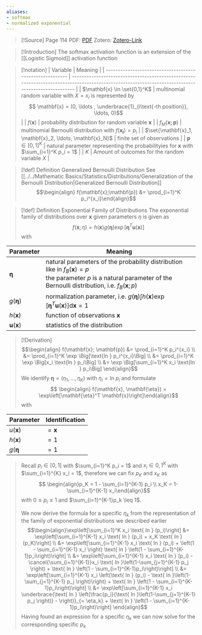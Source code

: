 ```yaml
---
aliases:
- softmax
- normalized exponential
---
```


>[!Source]
>Page 114
>PDF: [PDF](bishop2006.pdf)
>Zotero: [Zotero-Link](zotero://select/items/@bishop2006)

>[!Introduction]
>The softmax activation function is an extension of the [[Logistic Sigmoid]] activation function

>[!notation]
| Variable                                                 | Meaning                                                                                                                                           |
| -------------------------------------------------------- | ------------------------------------------------------------------------------------------------------------------------------------------------- |
| $\mathbf{x} \in \set{0,1}^K$                             | multinomial random variable with $X=x_i$ is represented by  <br> $$ \mathbf{x} = (0, \ldots , \underbrace{1}_{i\text{-th position}}, \ldots, 0)$$ |
| $f(\mathbf{x})$                                          | probability distribution for random variable $\mathbf{x}$                                                                                         |
| $f_M(\mathbf{x;p})$                                      | multinomial Bernoulli distribution with $f(\mathbf{x_i})=p_i$                                                                                     |
| $\set{\mathbf{x}_1, \mathbf{x}_2, \ldots, \mathbf{x}_N}$ | finite set of observations                                                                                                                        |
| $\mathbf{p} \in [0,1]^K$                                 | natural parameter representing the probabilityies for $\mathbf{x}$ with $\sum_{i=1}^K p_i = 1$                                                    |
| $K$                                                      | Amount of outcomes for the random variable $X$                                                                                                                                                  |

>[!def] Definition Generalized Bernoulli Distribution
> See [[../../Mathematic Basics/Statistics/Distributions/Generalization of the Bernoulli Distribution|Generalized Bernoulli Distribution]]
>$$\begin{align} f(\mathbf{x};\mathbf{p}) &= \prod_{i=1}^K p_i^{x_i}\end{align}$$

>[!def] Definition Exponential Family of Distributions
>The exponential family of distributions over $\mathbf{x}$ given parameters $\eta$ is given as
>$$f(\mathbf{x}; \eta) = h(\mathbf{x})g(\mathbf{\eta}) \exp\left[\mathbf{\eta}^T \mathbf{u}(\mathbf{x})\right]$$
>with
>
| Parameter                | Meaning                                                                                                                                                                               |
| ------------------------ | ------------------------------------------------------------------------------------------------------------------------------------------------------------------------------------- |
| $\mathbf{\eta}$          | natural parameters of the probability distribution like in $f_B(\mathbf{x}) = p$ <br>the parameter $p$ is a natural parameter of the Bernoulli distribution, i.e. $f_B(\mathbf{x};p)$ |
| $g(\mathbf{\eta})$       | normalization parameter, i.e. $g(\mathbf{\eta})\int h(\mathbf{x}) \exp\left[\mathbf{\eta}^T \mathbf{u}(\mathbf{x})\right] \text{d}\mathbf{x}=1$                                       |
| $h(\mathbf{x})$          | function of observations $\mathbf{x}$                                                                                                                                                 |
| $\mathbf{u}(\mathbf{x})$ | statistics of the distribution                                                                                                                                                                                      |

>[!Derivation]
>$$\begin{align}
>f(\mathbf{x}; \mathbf{p}) &= \prod_{i=1}^K p_i^{x_i} \\
>						  &= \prod_{i=1}^K \exp \Big[\text{ln } p_i^{x_i}\Big] \\
>						  &= \prod_{i=1}^K \exp \Big[x_i \text{ln } p_i\Big] \\
>						  &= \exp \Big[\sum_{i=1}^K x_i \text{ln } p_i\Big]
>\end{align}$$
>We identify $\mathbf{\eta} = (\eta_1, \ldots, \eta_K)$ with $\eta_i = \text{ln } p_i$ and formulate
>$$ \begin{align} f(\mathbf{x}, \mathbf{\eta}) = \exp\left[\mathbf{\eta}^T \mathbf{x}\right]\end{align}$$
>with 
>
| Parameter         | Identification |
| ----------------- | -------------- |
| $u(\mathbf{x})$   | $= \mathbf{x}$ |
| $h(\mathbf{x})$   | $=1$           |
| $g(\mathbf{\eta}$ | $=1$           |
 >
 >Recall $p_i \in [0,1]$ with $\sum_{i=1}^K p_i = 1$ and $x_i \in {0,1}^K$ with $\sum_{i=1}^{K} x_i = 1$, therefore we can fix $p_K$ and $x_K$ as
 >$$ \begin{align}p_K = 1 - \sum_{i=1}^{K-1} p_i \\
 >	x_K = 1-\sum_{i=1}^{K-1} x_i\end{align}$$
 >with $0\leq p_i \leq 1$ and $\sum_{i=1}^{K-1}p_k \leq 1$.
 >
 >We now derive the formula for a specific $\eta_k$ from the representation of the family of exponential distributions we described earlier 
 >$$\begin{align}\exp\left[\sum_{i=1}^K x_i \text{ ln } (p_i)\right] &= \exp\left[\sum_{i=1}^{K-1} x_i \text{ ln } (p_i) + x_K \text{ ln } (p_K)\right] \\
 >&= \exp\left[\sum_{i=1}^{K-1} x_i \text{ ln } (p_i) + \left(1 - \sum_{i=1}^{K-1} x_i \right) \text{ ln } \left(1 - \sum_{i=1}^{K-1}p_i\right)\right] \\
 >&= \exp\left[\sum_{i=1}^{K-1}  x_i \text{ ln } (p_i) - \cancel{\sum_{i=1}^{K-1}}x_i \text{ ln }\left(1-\sum_{j=1}^{K-1} p_j \right) + \text{ ln } \left(1 - \sum_{i=1}^{K-1}p_i\right)\right] \\
 >&= \exp\left[\sum_{i=1}^{K-1}  x_i \left(\text{ ln } (p_i) -  \text{ ln }\left(1-\sum_{j=1}^{K-1} p_j \right)\right) + \text{ ln } \left(1 - \sum_{i=1}^{K-1}p_i\right)\right] \\
 >&= \exp\left[\sum_{i=1}^{K-1}  x_i \underbrace{\text{ ln } \left(\frac{p_i}{\text{ ln }\left(1-\sum_{j=1}^{K-1} p_j \right)} -  \right)}_{= \eta_k} + \text{ ln } \left(1 - \sum_{i=1}^{K-1}p_i\right)\right] 
 >\end{align}$$
 >Having found an expression for a specific $\eta_k$ we can now solve for the corresponding specific $p_k$

 